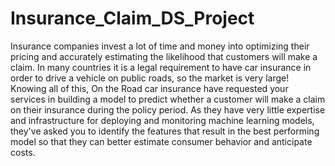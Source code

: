 # Insurance_Claim_DS_Project
Insurance companies invest a lot of time and money into optimizing their pricing and accurately estimating the likelihood that customers will make a claim. In many countries it is a legal requirement to have car insurance in order to drive a vehicle on public roads, so the market is very large!
Knowing all of this, On the Road car insurance have requested your services in building a model to predict whether a customer will make a claim on their insurance during the policy period. As they have very little expertise and infrastructure for deploying and monitoring machine learning models, they've asked you to identify the features that result in the best performing model so that they can better estimate consumer behavior and anticipate costs.
